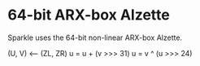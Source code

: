 # 64-bit ARX-box Alzette

Sparkle uses the 64-bit non-linear ARX-box Alzette.

(U, V) <-- (ZL, ZR)
u = u + (v >>> 31)
u = v ^ (u >>> 24)
